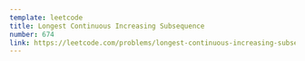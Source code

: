 ```yaml
---
template: leetcode
title: Longest Continuous Increasing Subsequence
number: 674
link: https://leetcode.com/problems/longest-continuous-increasing-subsequence
---
```

